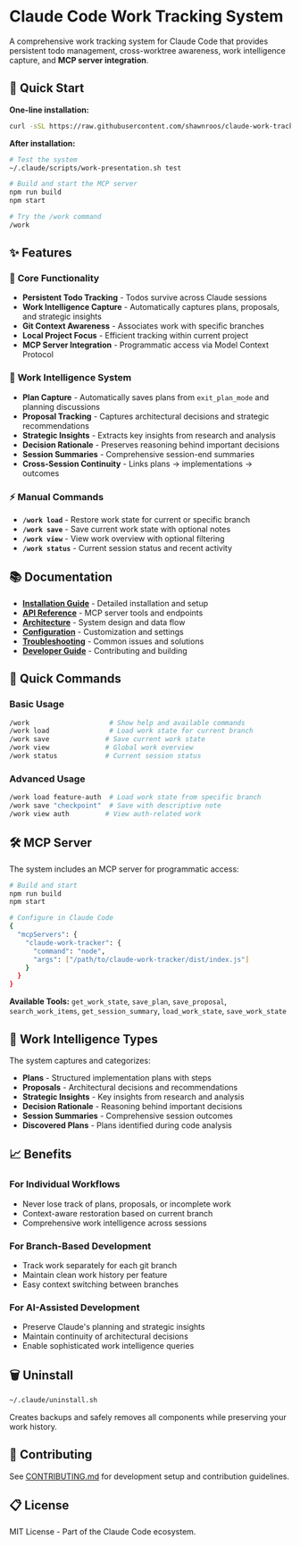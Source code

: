# Claude Code Work Tracking System

A comprehensive work tracking system for Claude Code that provides persistent todo management, cross-worktree awareness, work intelligence capture, and **MCP server integration**.

## 🚀 Quick Start

**One-line installation:**
```bash
curl -sSL https://raw.githubusercontent.com/shawnroos/claude-work-tracker/main/install.sh | bash
```

**After installation:**
```bash
# Test the system
~/.claude/scripts/work-presentation.sh test

# Build and start the MCP server
npm run build
npm start

# Try the /work command
/work
```

## ✨ Features

### 🎯 **Core Functionality**
- **Persistent Todo Tracking** - Todos survive across Claude sessions
- **Work Intelligence Capture** - Automatically captures plans, proposals, and strategic insights
- **Git Context Awareness** - Associates work with specific branches
- **Local Project Focus** - Efficient tracking within current project
- **MCP Server Integration** - Programmatic access via Model Context Protocol

### 🧠 **Work Intelligence System**
- **Plan Capture** - Automatically saves plans from `exit_plan_mode` and planning discussions
- **Proposal Tracking** - Captures architectural decisions and strategic recommendations
- **Strategic Insights** - Extracts key insights from research and analysis
- **Decision Rationale** - Preserves reasoning behind important decisions
- **Session Summaries** - Comprehensive session-end summaries
- **Cross-Session Continuity** - Links plans → implementations → outcomes

### ⚡ **Manual Commands**
- **`/work load`** - Restore work state for current or specific branch
- **`/work save`** - Save current work state with optional notes
- **`/work view`** - View work overview with optional filtering
- **`/work status`** - Current session status and recent activity

## 📚 Documentation

- **[Installation Guide](docs/installation.md)** - Detailed installation and setup
- **[API Reference](docs/api-reference.md)** - MCP server tools and endpoints
- **[Architecture](docs/architecture.md)** - System design and data flow
- **[Configuration](docs/configuration.md)** - Customization and settings
- **[Troubleshooting](docs/troubleshooting.md)** - Common issues and solutions
- **[Developer Guide](docs/development.md)** - Contributing and building

## 🔧 Quick Commands

### Basic Usage
```bash
/work                    # Show help and available commands
/work load               # Load work state for current branch
/work save              # Save current work state
/work view              # Global work overview
/work status            # Current session status
```

### Advanced Usage
```bash
/work load feature-auth  # Load work state from specific branch
/work save "checkpoint"  # Save with descriptive note
/work view auth         # View auth-related work
```

## 🛠️ MCP Server

The system includes an MCP server for programmatic access:

```bash
# Build and start
npm run build
npm start

# Configure in Claude Code
{
  "mcpServers": {
    "claude-work-tracker": {
      "command": "node",
      "args": ["/path/to/claude-work-tracker/dist/index.js"]
    }
  }
}
```

**Available Tools:** `get_work_state`, `save_plan`, `save_proposal`, `search_work_items`, `get_session_summary`, `load_work_state`, `save_work_state`

## 🎯 Work Intelligence Types

The system captures and categorizes:
- **Plans** - Structured implementation plans with steps
- **Proposals** - Architectural decisions and recommendations  
- **Strategic Insights** - Key insights from research and analysis
- **Decision Rationale** - Reasoning behind important decisions
- **Session Summaries** - Comprehensive session outcomes
- **Discovered Plans** - Plans identified during code analysis

## 📈 Benefits

### For Individual Workflows
- Never lose track of plans, proposals, or incomplete work
- Context-aware restoration based on current branch
- Comprehensive work intelligence across sessions

### For Branch-Based Development
- Track work separately for each git branch
- Maintain clean work history per feature
- Easy context switching between branches

### For AI-Assisted Development
- Preserve Claude's planning and strategic insights
- Maintain continuity of architectural decisions
- Enable sophisticated work intelligence queries

## 🗑️ Uninstall

```bash
~/.claude/uninstall.sh
```

Creates backups and safely removes all components while preserving your work history.

## 🤝 Contributing

See [CONTRIBUTING.md](CONTRIBUTING.md) for development setup and contribution guidelines.

## 📋 License

MIT License - Part of the Claude Code ecosystem.
